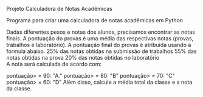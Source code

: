 Projeto Calculadora de Notas Acadêmicas

Programa para criar uma calculadora de notas acadêmicas em Python

Dadas diferentes pesos e notas dos alunos, precisamos encontrar as notas finais. 
A pontuação do provas é uma média das respectivas notas (provas, trabalhos e laboratório).
A pontuação final do provas é atribuída usando a fórmula abaixo. 
25% das notas obtidas na submissão de trabalhos 
55% das notas obtidas na prova 
20% das notas obtidas no laboratório   
A nota será calculada de acordo com:

pontuação> = 90: "A."
pontuação> = 80: "B"
pontuação> = 70: "C"
pontuação> = 60: "D"
Além disso, calcule a média total da classe e a nota da classe.
